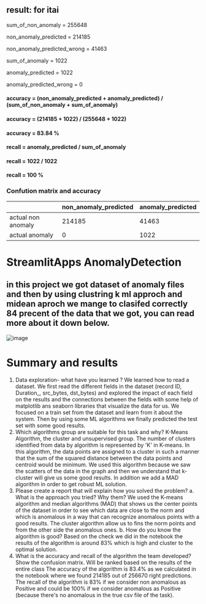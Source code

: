 ## result: for itai 

sum_of_non_anomaly =  255648

non_anomaly_predicted =  214185

non_anomaly_predicted_wrong =  41463

sum_of_anomaly =  1022

anomaly_predicted =  1022

anomaly_predicted_wrong =  0

#### accuracy = (non_anomaly_predicted + anomaly_predicted) / (sum_of_non_anomaly + sum_of_anomaly)
#### accuracy = (214185 + 1022) / (255648 + 1022)
#### accuracy = 83.84 % 

#### recall = anomaly_predicted / sum_of_anomaly
#### recall = 1022 / 1022
#### recall = 100 %

### Confution matrix and accuracy

|  | non_anomaly_predicted |anomaly_predicted |
| --- | --- | --- |
| actual non anomaly | 214185 | 41463 |
| actual anomaly | 0 | 1022 |


# StreamlitApps AnomalyDetection

## in this project we got dataset of anomaly files and then by using clustring k ml approch and midean aproch we mange to clasifed correctly 84 precent of the data that we got, you can read more about it down below.

![image](https://user-images.githubusercontent.com/73063199/210398975-0a764957-33ea-4519-8515-fc4256a49b95.png)

# Summary and results

1.	Data exploration- what have you learned ?
We learned how to read a dataset. We first read the different fields in the dataset (record ID, Duration_, src_bytes, dst_bytes) and explored the impact of each field on the results and the connections between the fields with some help of matplotlib ans seaborn libraries that visualize the data for us. We focused on a train set from the dataset and learn from it about the system. Then by using some ML algorithms we finally predicted the test set with some good results.
2.	Which algorithms group are suitable for this task and why?
K-Means Algorithm, the cluster and unsupervised group. The number of clusters identified from data by algorithm is represented by 'K' in K-means. In this algorithm, the data points are assigned to a cluster in such a manner that the sum of the squared distance between the data points and centroid would be minimum. We used this algorithm because we saw the scatters of the data in the graph and then we understand that k-cluster will give us some good results. In addition we add a MAD algorithm in order to get robust ML solution.
3.	Please create a report that will explain how you solved the problem?
a.	What is the approach you tried? Why them?
We used the K-means algorithm and median algorithms (MAD) that shows us the center points of the dataset in order to see which data are close to the norm and which is anomalous in a way that can recognize anomalous points with a good results. The cluster algorithm allow us to fins the norm points and from the other side the anomalous ones.
b.	How do you know the algorithm is good?
Based on the check we did in the notebook the results of the algorithm is around 83% which is high and cluster to the optimal solution.
4.	 What is the accuracy and recall of the algorithm the team developed? Show the confusion matrix. Will be ranked based on the results of the entire class
The accuracy of the algorithm is 83.4% as we calculated in the notebook where we found 214185 out of 256670 right predictions.
The recall of the algorithm is 83% if we consider non anomalous as Positive
and could be 100% if we consider anomalous as Positive (because there's no anomalous in the true csv file of the task).
